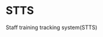 # STTS
Staff training tracking system(STTS)

<!-- types: 0: enrolmentRelated([0]Approved/ [1]Rejected | [2](department) added | [3]Removed (after approve)), 1: programPaymentRelated([0]Done/ [1]Rejected), 2: programClosedRelated([0]Closed/ [1]Removed) -->
